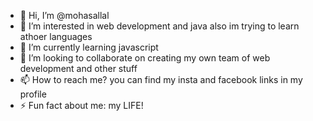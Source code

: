 - 👋 Hi, I’m @mohasallal
- 👀 I’m interested in web development and java also im trying to learn athoer languages
- 🌱 I’m currently learning javascript
- 💞️ I’m looking to collaborate on creating my own team of web development and other stuff
- 📫 How to reach me? you can find my insta and facebook links in my profile
- ⚡ Fun fact about me: my LIFE!

<!---
mohasallal/mohasallal is a ✨ special ✨ repository because its `README.md` (this file) appears on your GitHub profile.
You can click the Preview link to take a look at your changes.
--->
